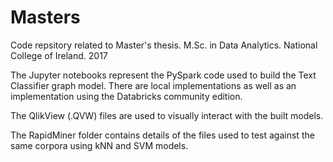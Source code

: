 # Masters
Code repsitory related to Master's thesis. M.Sc. in Data Analytics. National College of Ireland. 2017

The Jupyter notebooks represent the PySpark code used to build the Text Classifier graph model. There are local implementations as well as an implementation using the Databricks community edition.

The QlikView (.QVW) files are used to visually interact with the built models.

The RapidMiner folder contains details of the files used to test against the same corpora using kNN and SVM models.
